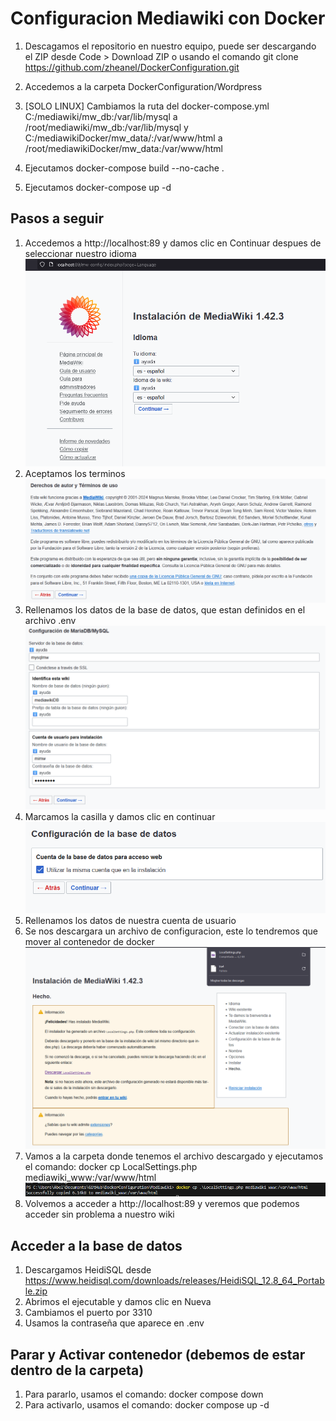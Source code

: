 # Configuracion Mediawiki con Docker

1. Descagamos el repositorio en nuestro equipo, puede ser descargando el ZIP desde Code > Download ZIP o usando el comando git clone https://github.com/zheanel/DockerConfiguration.git

2. Accedemos a la carpeta DockerConfiguration/Wordpress
3. [SOLO LINUX] Cambiamos la ruta del docker-compose.yml C:/mediawiki/mw_db:/var/lib/mysql a /root/mediawiki/mw_db:/var/lib/mysql y C:/mediawikiDocker/mw_data/:/var/www/html a /root/mediawikiDocker/mw_data:/var/www/html
4. Ejecutamos docker-compose build --no-cache .
5. Ejecutamos docker-compose up -d

## Pasos a seguir
1. Accedemos a http://localhost:89 y damos clic en Continuar despues de seleccionar nuestro idioma
![Setup 1](https://github.com/zheanel/DockerConfiguration/blob/main/Mediawiki/screenshots/setup1.png)
2. Aceptamos los terminos
![Setup 2](https://github.com/zheanel/DockerConfiguration/blob/main/Mediawiki/screenshots/setup2.png)
3. Rellenamos los datos de la base de datos, que estan definidos en el archivo .env
![Setup 3](https://github.com/zheanel/DockerConfiguration/blob/main/Mediawiki/screenshots/setup3.png)
4. Marcamos la casilla y damos clic en continuar
![Setup 4](https://github.com/zheanel/DockerConfiguration/blob/main/Mediawiki/screenshots/setup4.png)
5. Rellenamos los datos de nuestra cuenta de usuario
6. Se nos descargara un archivo de configuracion, este lo tendremos que mover al contenedor de docker
![Setup 5](https://github.com/zheanel/DockerConfiguration/blob/main/Mediawiki/screenshots/setup5.png)
7. Vamos a la carpeta donde tenemos el archivo descargado y ejecutamos el comando: docker cp LocalSettings.php mediawiki_www:/var/www/html
![Setup 6](https://github.com/zheanel/DockerConfiguration/blob/main/Mediawiki/screenshots/setup6.png)
8. Volvemos a acceder a http://localhost:89 y veremos que podemos acceder sin problema a nuestro wiki

## Acceder a la base de datos
1. Descargamos HeidiSQL desde https://www.heidisql.com/downloads/releases/HeidiSQL_12.8_64_Portable.zip
2. Abrimos el ejecutable y damos clic en Nueva
3. Cambiamos el puerto por 3310
4. Usamos la contraseña que aparece en .env

## Parar y Activar contenedor (debemos de estar dentro de la carpeta)
1. Para pararlo, usamos el comando: docker compose down
2. Para activarlo, usamos el comando: docker compose up -d